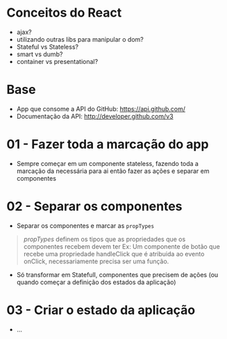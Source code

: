 # Conceitos do React
- ajax?
- utilizando outras libs para manipular o dom?
- Stateful vs Stateless?
- smart vs dumb?
- container vs presentational?

# Base
- App que consome a API do GitHub: https://api.github.com/
- Documentação da API: http://developer.github.com/v3

# 01 - Fazer toda a marcação do app
- Sempre começar em um componente stateless, fazendo toda a marcação da necessária para ai então fazer as ações e separar em componentes

# 02 - Separar os componentes
- Separar os componentes e marcar as `propTypes`

> *propTypes* definem os tipos que as propriedades que os componentes recebem devem ter Ex: Um componente de botão que recebe uma propriedade handleClick que é atribuida ao evento onClick, necessariamente precisa ser uma função.

- Só transformar em Statefull, componentes que precisem de ações (ou quando começar a definição dos estados da aplicação)

# 03 - Criar o estado da aplicação
- ...
